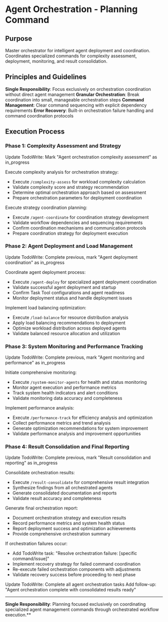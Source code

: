 # Agent Orchestration - Planning Command

## Purpose
Master orchestrator for intelligent agent deployment and coordination. Coordinates specialized commands for complexity assessment, deployment, monitoring, and result consolidation.

## Principles and Guidelines

**Single Responsibility**: Focus exclusively on orchestration coordination without direct agent management
**Granular Orchestration**: Break coordination into small, manageable orchestration steps
**Command Management**: Clear command sequencing with explicit dependency requirements
**Error Recovery**: Built-in orchestration failure handling and command coordination protocols

## Execution Process

### Phase 1: Complexity Assessment and Strategy
Update TodoWrite: Mark "Agent orchestration complexity assessment" as in_progress

Execute complexity analysis for orchestration strategy:
- Execute `/complexity-assess` for workload complexity calculation
- Validate complexity score and strategy recommendation
- Determine optimal orchestration approach based on assessment
- Prepare orchestration parameters for deployment coordination

Execute strategy coordination planning:
- Execute `/agent-coordinate` for coordination strategy development
- Validate workflow dependencies and sequencing requirements
- Confirm coordination mechanisms and communication protocols
- Prepare coordination strategy for deployment execution

### Phase 2: Agent Deployment and Load Management
Update TodoWrite: Complete previous, mark "Agent deployment coordination" as in_progress

Coordinate agent deployment process:
- Execute `/agent-deploy` for specialized agent deployment coordination
- Validate successful agent deployment and startup
- Confirm Task Tool configurations and agent readiness
- Monitor deployment status and handle deployment issues

Implement load balancing optimization:
- Execute `/load-balance` for resource distribution analysis
- Apply load balancing recommendations to deployment
- Optimize workload distribution across deployed agents
- Validate balanced resource allocation and utilization

### Phase 3: System Monitoring and Performance Tracking
Update TodoWrite: Complete previous, mark "Agent monitoring and performance" as in_progress

Initiate comprehensive monitoring:
- Execute `/system-monitor-agents` for health and status monitoring
- Monitor agent execution and performance metrics
- Track system health indicators and alert conditions
- Validate monitoring data accuracy and completeness

Implement performance analysis:
- Execute `/performance-track` for efficiency analysis and optimization
- Collect performance metrics and trend analysis
- Generate optimization recommendations for system improvement
- Validate performance analysis and improvement opportunities

### Phase 4: Result Consolidation and Final Reporting
Update TodoWrite: Complete previous, mark "Result consolidation and reporting" as in_progress

Consolidate orchestration results:
- Execute `/result-consolidate` for comprehensive result integration
- Synthesize findings from all orchestrated agents
- Generate consolidated documentation and reports
- Validate result accuracy and completeness

Generate final orchestration report:
- Document orchestration strategy and execution results
- Record performance metrics and system health status
- Report deployment success and optimization achievements
- Provide comprehensive orchestration summary

If orchestration failures occur:
- Add TodoWrite task: "Resolve orchestration failure: [specific command/issue]"
- Implement recovery strategy for failed command coordination
- Re-execute failed orchestration components with adjustments
- Validate recovery success before proceeding to next phase

Update TodoWrite: Complete all agent orchestration tasks
Add follow-up: "Agent orchestration complete with consolidated results ready"

---

**Single Responsibility**: Planning focused exclusively on coordinating specialized agent management commands through orchestrated workflow execution.**